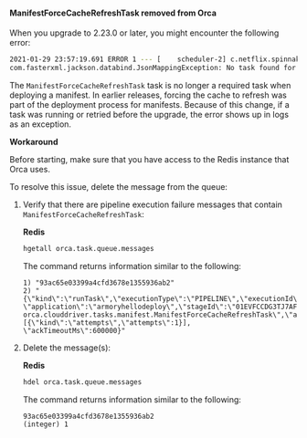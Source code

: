 #### ManifestForceCacheRefreshTask removed from Orca

When you upgrade to 2.23.0 or later, you might encounter the following error:

```bash
2021-01-29 23:57:19.691 ERROR 1 --- [    scheduler-2] c.netflix.spinnaker.q.redis.RedisQueue   : Failed to read message 8f072714f1df6dbf3af93a4f4fe4cae2, requeuing...
com.fasterxml.jackson.databind.JsonMappingException: No task found for 'com.netflix.spinnaker.orca.clouddriver.tasks.manifest.ManifestForceCacheRefreshTask' (through reference chain: com.netflix.spinnaker.orca.q.RunTask["taskType"])
```

The `ManifestForceCacheRefreshTask` task is no longer a required task when deploying a manifest. In earlier releases, forcing the cache to refresh was part of the deployment process for manifests. Because of this change, if a task was running or retried before the upgrade, the error shows up in logs as an exception.

**Workaround**

Before starting, make sure that you have access to the Redis instance that Orca uses.

To resolve this issue, delete the message from the queue:

1. Verify that there are pipeline execution failure messages that contain `ManifestForceCacheRefreshTask`:

   **Redis**
   ```bash
   hgetall orca.task.queue.messages
   ```
   
   The command returns information similar to the following:
   
   ```
   1) "93ac65e03399a4cfd3678e1355936ab2"
   2) "{\"kind\":\"runTask\",\"executionType\":\"PIPELINE\",\"executionId\":\"01EVFCCDG3Q2209E0Z1QTNC0FS\",   \"application\":\"armoryhellodeploy\",\"stageId\":\"01EVFCCDG3TJ7AFPYEJT1N8RDJ\",\"taskId\":\"5\",\"taskType\":\"com.netflix.spinnaker.   orca.clouddriver.tasks.manifest.ManifestForceCacheRefreshTask\",\"attributes\":[{\"kind\":\"attempts\",\"attempts\":1}],   \"ackTimeoutMs\":600000}"

2. Delete the message(s):

   **Redis**
   ```bash
   hdel orca.task.queue.messages 
   ```

   The command returns information similar to the following:

   ```
   93ac65e03399a4cfd3678e1355936ab2
   (integer) 1
   ```